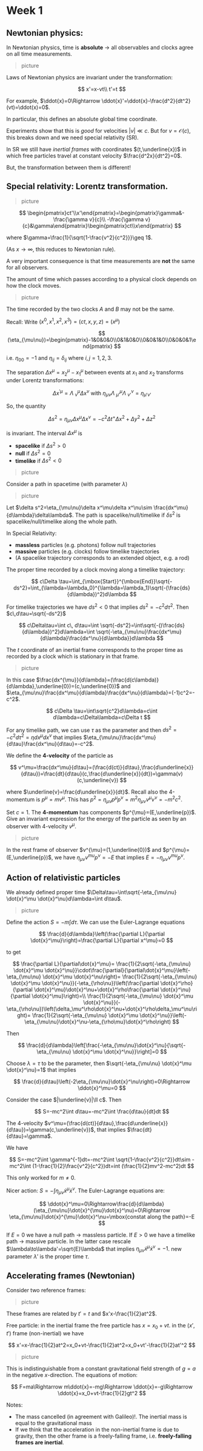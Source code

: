 # Week 1

## Newtonian physics:

In Newtonian physics, time is **absolute** $\rightarrow$ all observables and clocks agree on all time measurements.

> picture

Laws of Newtonian physics are invariant under the transformation:

$$
x'=x-vt\\
t'=t
$$

For example, $\ddot{x}=0\Rightarrow \ddot{x}'=\ddot{x}-\frac{d^2}{dt^2}(vt)=\ddot(x)=0$.

In particular, this defines an absolute global time coordinate.

Experiments show that this is *good* for velocities $|v|\ll c$. But for $v=\mathcal{O}(c)$, this breaks down and we need special relativity (SR).

In SR we still have *inertial frames* with coordinates $(t,\underline{x})$ in which free particles travel at constant velocity $\frac{d^2x}{dt^2}=0$.

But, the transformation between them is different!

## Special relativity: Lorentz transformation.

> picture

$$
\begin{pmatrix}ct'\\x'\end{pmatrix}=\begin{pmatrix}\gamma&-\frac{\gamma v}{c}\\ -\frac{\gamma v}{c}&\gamma\end{pmatrix}\begin{pmatrix}ct\\x\end{pmatrix}
$$

where $\gamma=\frac{1}{\sqrt{1-\frac{v^2}{c^2}}}\geq 1$.

(As $x\to \infty$, this reduces to Newtonian rule).

A very important consequence is that time measurements are **not** the same for all observers.

The amount of time which passes according to a physical clock depends on how the clock moves.

> picture

The time recorded by the two clocks $A$ and $B$ may not be the same.

Recall: Write $(x^0,x^1,x^2,x^3)=(ct,x,y,z)=(x^\mu)$

$$
(\eta_{\mu\nu})=\begin{pmatrix}-1&0&0&0\\0&1&0&0\\0&0&1&0\\0&0&0&1\end{pmatrix}
$$

i.e. $\eta_{00}=-1$ and $\eta_{ij}=\delta_{ij}$ where $i,j=1,2,3$.

The separation $\Delta x^\mu=x_2^\mu-x_1^\mu$ between events at $x_1$ and $x_2$ transforms under Lorentz transformations:

$$
\Delta x^{'\mu}=\Lambda^{\mu}_{\,\,\nu}\Delta x^\nu \mbox{ with } \eta_{\mu\nu}\Lambda^{\mu}_{\,\,\mu'}\Lambda^{\nu}_{\,\,\nu'}=\eta_{\mu'\nu'}
$$

So, the quantity

$$
\Delta s^2=\eta_{\mu\nu}\Delta x^\mu\Delta x^\nu=-c^2\Delta t^+\Delta x^2+\Delta y^2+\Delta z^2
$$

is invariant. The interval $\Delta x^\mu$ is
- **spacelike** if $\Delta s^2>0$
- **null** if $\Delta s^2=0$
- **timelike** if $\Delta s^2<0$

> picture

Consider a path in spacetime (with parameter $\lambda$)

> picture

Let $\delta s^2=\eta_{\mu\nu}\delta x^\mu\delta x^\nu\sim \frac{dx^\mu}{d\lambda}\delta\lambda$. The path is spacelike/null/timelike if $\delta s^2$ is spacelike/null/timelike along the whole path.

In Special Relativity:
- **massless** particles (e.g. photons) follow null trajectories
- **massive** particles (e.g. clocks) follow timelike trajectories
- (A spacelike trajectory corresponds to an extended object, e.g. a rod)

The proper time recorded by a clock moving along a timelike trajectory:

$$
c\Delta \tau=\int_{\mbox{Start}}^{\mbox{End}}\sqrt{-ds^2}=\int_{\lambda=\lambda_0}^{\lambda=\lambda_1}\sqrt(-(\frac{ds}{d\lambda})^2)d\lambda
$$

For timelike trajectories we have $ds^2<0$ that implies $ds^2=-c^2 d\tau^2$. Then $c\,d\tau=\sqrt{-ds^2}$

$$
c\Delta\tau=\int c\, d\tau=\int \sqrt{-ds^2}=\int\sqrt{-()\frac{ds}{d\lambda})^2}d\lambda=\int \sqrt{-\eta_{\mu\nu}\frac{dx^\mu}{d\lambda}\frac{dx^\nu}{d\lambda}}d\lambda
$$

The $t$ coordinate of an inertial frame corresponds to the proper time as recorded by a clock which is stationary in that frame.

> picture

In this case $\frac{dx^{\mu}}{d\lambda}=(\frac{d(c\lambda)}{d\lambda},\underline{0})=(c,\underline{0})$ and $\eta_{\mu\nu}\frac{dx^\mu}{d\lambda}\frac{dx^\nu}{d\lambda}=(-1)c^2=-c^2$.

$$
c\Delta \tau=\int\sqrt{c^2}d\lambda=c\int d\lambda=c\Delta\lambda=c\Delta t
$$

For any timelike path, we can use $\tau$ as the parameter and then $ds^2=-c^2 d\tau^2=\eta{dx^\mu}dx^{\nu}$ that implies $\eta_{\mu\nu}\frac{dx^\mu}{d\tau}\frac{dx^\nu}{d\tau}=-c^2$.

We define the **4-velocity** of the particle as

$$
v^\mu=\frac{dx^\mu}{d\tau}=(\frac{d(ct)}{d\tau},\frac{d\underline{x}}{d\tau})=\frac{dt}{d\tau}(c,\frac{d\underline{x}}{dt})=\gamma(v)(c,\underline{v})
$$

where $\underline{v}=\frac{d\underline{x}}{dt}$. Recall also the 4-momentum is $p^\mu=mv^\mu$. This has $p^2=\eta_{\mu\nu}p^{\mu}p^{\nu}=m^2\eta_{\mu\nu}v^{\mu}v^{\nu}=-m^2c^2$.

Set $c=1$. The **4-momentum** has components $p^{\mu}=(E,\underline{p})$. Give an invariant expression for the energy of the particle as seen by an observer with 4-velocity $v^{\mu}$.

> picture

In the rest frame of observer $v^{\mu}=(1,\underline{0})$ and $p^{\mu}=(E,\underline{p})$, we have $\eta_{\mu\nu}v^{mu}p^{\nu}=-E$ that implies $E=-\eta_{\mu\nu}v^{mu}p^{\nu}$.

## Action of relativistic particles
We already defined proper time $\Delta\tau=\int\sqrt{-\eta_{\mu\nu} \dot{x}^\mu \dot{x}^\nu}d\lambda=\int d\tau$.

> picture

Define the action $S=-m\int d\tau$. We can use the Euler-Lagrange equations

$$
\frac{d}{d\lambda}\left(\frac{\partial L}{\partial \dot{x}^\mu}\right)=\frac{\partial L}{\partial x^\mu}=0
$$

to get

$$
\frac{\partial L}{\partial\dot{x}^\mu}=
\frac{1}{2\sqrt{-\eta_{\mu\nu} \dot{x}^\mu \dot{x}^\nu}}\cdot\frac{\partial}{\partial\dot{x}^\mu}\left(-\eta_{\mu\nu} \dot{x}^\mu \dot{x}^\nu\right)=
\frac{1}{2\sqrt{-\eta_{\mu\nu} \dot{x}^\mu \dot{x}^\nu}}(-\eta_{\rho\nu})\left(\frac{\partial \dot{x}^\rho}{\partial \dot{x}^\mu}\dot{x}^\nu+\dot{x}^\rho\frac{\partial \dot{x}^\nu}{\partial \dot{x}^\mu}\right)=\\
\frac{1}{2\sqrt{-\eta_{\mu\nu} \dot{x}^\mu \dot{x}^\nu}}(-\eta_{\rho\nu})\left(\delta_\mu^\rho\dot{x}^\nu+\dot{x}^\rho\delta_\mu^\nu\right)=
\frac{1}{2\sqrt{-\eta_{\mu\nu} \dot{x}^\mu \dot{x}^\nu}}\left(-\eta_{\mu\nu}\dot{x}^\nu-\eta_{\rho\mu}\dot{x}^\rho\right)
$$

Then

$$
\frac{d}{d\lambda}\left[\frac{-\eta_{\mu\nu}\dot{x}^\nu}{\sqrt{-\eta_{\mu\nu} \dot{x}^\mu \dot{x}^\nu}}\right]=0
$$

Choose $\lambda=\tau$ to be the parameter, then $\sqrt{-\eta_{\mu\nu} \dot{x}^\mu \dot{x}^\nu}=1$ that implies

$$
\frac{d}{d\tau}\left(-2\eta_{\mu\nu}\dot{x}^\nu\right)=0\Rightarrow \ddot{x}^\mu=0
$$

Consider the case $|\underline{v}|\ll c$. Then

$$
S=-mc^2\int d\tau=-mc^2\int \frac{d\tau}{dt}dt
$$

The 4-velocity $v^\mu=(\frac{d(ct)}{d\tau},\frac{d\underline{x}}{d\tau})=\gamma(c,\underline{v})$, that implies $\frac{dt}{d\tau}=\gamma$.

We have

$$
S=-mc^2\int \gamma^{-1}dt=-mc^2\int \sqrt{1-\frac{v^2}{c^2}}dt\sim -mc^2\int (1-\frac{1}{2}\frac{v^2}{c^2})dt=int (\frac{1}{2}mv^2-mc^2)dt
$$

This only worked for $m\neq 0$.

Nicer action: $S=-\int \eta_{\mu\nu}\dot{x}^\mu\dot{x}^\nu$. The Euler-Lagrange equations are:

$$
\ddot{x}^\mu=0\Rightarrow\frac{d}{d\lambda}(\eta_{\mu\nu}\dot{x}^{\mu}\dot{x}^\nu)=0\Rightarrow \eta_{\mu\nu}\dot{x}^{\mu}\dot{x}^\nu=\mbox{constat along the path}=-E
$$

If $E=0$ we have a null path $\rightarrow$ massless particle. If $E>0$ we have a timelike path $\rightarrow$ massive particle. In the latter case rescale $\lambda\to\lambda'=\sqrt{E}\lambda$ that implies $\eta_{\mu\nu}\dot{x}^\mu\dot{x}^\nu=-1$. new parameter $\lambda'$ is the proper time $\tau$.

## Accelerating frames (Newtonian)

Consider two reference frames:

> picture

These frames are related by $t'=t$ and $x'x-\frac{1}{2}at^2$.

Free particle: in the inertial frame the free particle has $x=x_0+vt$. in the $(x',t')$ frame (non-inertial) we have

$$
x'=x-\frac{1}{2}at^2=x_0+vt-\frac{1}{2}at^2=x_0+vt'-\frac{1}{2}at'^2
$$

> picture

This is indistinguishable from a constant gravitational field strength of $g=a$ in the negative $x$-direction. The equations of motion:

$$
F=ma\Rightarrow m\ddot{x}=-mg\Rightarrow \ddot{x}=-g\Rightarrow \ddot{x}=x_0+vt-\frac{1}{2}gt^2
$$

Notes:
- The mass cancelled (in agreement with Galileo)!. The inertial mass is equal to the gravitational mass
- If we think that the acceleration in the non-inertial frame is due to gravity, then the other frame is a freely-falling frame, i.e. **freely-falling frames are inertial**.
